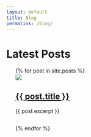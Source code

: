 ```yaml
---
layout: default
title: Blog
permalink: /blog/
---
```


<h1>Latest Posts</h1>

<ul>
  {% for post in site.posts %}
  <div class="row post">
    <div class="column post-image">
      <img src="{{post.image}}">
    </div>
    <div class="column post-teaser">
      <div class="row post-teaser-title">
        <h2><a href="{{ post.url }}">{{ post.title }}</a></h2>
      </div>
      <div class="row post-teaser-content">
      <p>{{ post.excerpt }}</p>
      </div>
    </div>
    </div>

    
  {% endfor %}
</ul>